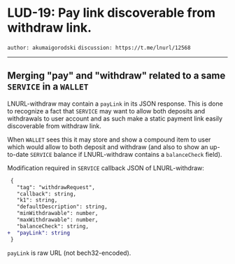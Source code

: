 LUD-19: Pay link discoverable from withdraw link.
=====================================================

`author: akumaigorodski` `discussion: https://t.me/lnurl/12568`

---

## Merging "pay" and "withdraw" related to a same `SERVICE` in a `WALLET`

LNURL-withdraw may contain a `payLink` in its JSON response. This is done to recognize a fact that `SERVICE` may want to allow both deposits and withdrawals to user account and as such make a static payment link easily discoverable from withdraw link.

When `WALLET` sees this it may store and show a compound item to user which would allow to both deposit and withdraw (and also to show an up-to-date `SERVICE` balance if LNURL-withdraw contains a `balanceCheck` field).

Modification required in `SERVICE` callback JSON of LNURL-withdraw:

```diff
 {
   "tag": "withdrawRequest",
   "callback": string,
   "k1": string,
   "defaultDescription": string,
   "minWithdrawable": number,
   "maxWithdrawable": number,
   "balanceCheck": string,
+  "payLink": string
 }
```

`payLink` is raw URL (not bech32-encoded).

